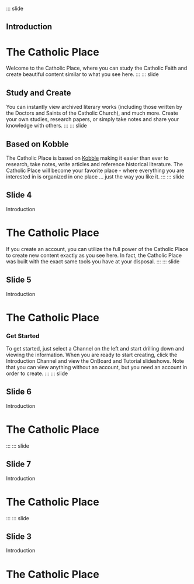 ::: slide
## Introduction
# The Catholic Place
Welcome to the Catholic Place, where you can study the Catholic Faith and create beautiful content similar to what you see here. 
:::
::: slide
## Study and Create
You can instantly view archived literary works (including those written by the Doctors and Saints of the Catholic Church), and much more. Create your own studies, research papers, or simply take notes and share your knowledge with others.
:::
::: slide
## Based on Kobble
The Catholic Place is based on [Kobble](https://kobble.io) making it easier than ever to research, take notes, write articles and reference historical literature. The Catholic Place will become your favorite place - where everything you are interested in is organized in one place ... just the way you like it.
:::
::: slide
## Slide 4
Introduction
# The Catholic Place
If you create an account, you can utilize the full power of the Catholic Place to create new content exactly as you see here. In fact, the Catholic Place was built with the exact same tools you have at your disposal. 
:::
::: slide
## Slide 5
Introduction
# The Catholic Place
### Get Started
To get started, just select a Channel on the left and start drilling down and viewing the information. When you are ready to start creating, click the Introduction Channel and view the OnBoard and Tutorial slideshows. Note that you can view anything without an account, but you need an account in order to create.
:::
::: slide
## Slide 6
Introduction
# The Catholic Place
:::
::: slide
## Slide 7
Introduction
# The Catholic Place
:::
::: slide
## Slide 3
Introduction
# The Catholic Place

